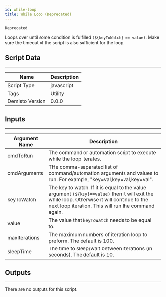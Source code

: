 ```yaml
---
id: while-loop
title: While Loop (Deprecated)
---
```


`Deprecated`

Loops over until some condition is fulfilled `(${keyToWatch} == value)`.
Make sure the timeout of the script is also sufficient for the loop.

## Script Data
---

| **Name** | **Description** |
| --- | --- |
| Script Type | javascript |
| Tags | Utility |
| Demisto Version | 0.0.0 |

## Inputs
---

| **Argument Name** | **Description** |
| --- | --- |
| cmdToRun | The command or automation script to execute while the loop iterates. |
| cmdArguments | THe comma-separated list of command/automation arguments and values to run. For example, "key=val,key=val,key=val". |
| keyToWatch | The key to watch. If it is equal to the value argument `(${key}==value)` then it will exit the while loop. Otherwise  it will continue to the next loop iteration. This will run the command again. |
| value | The value that `keyToWatch` needs to be equal to. |
| maxIterations | The maximum numbers of iteration loop to preform. The default is 100. |
| sleepTime | The time to sleep/wait between iterations (in seconds). The default is 10. |

## Outputs
---
There are no outputs for this script.
